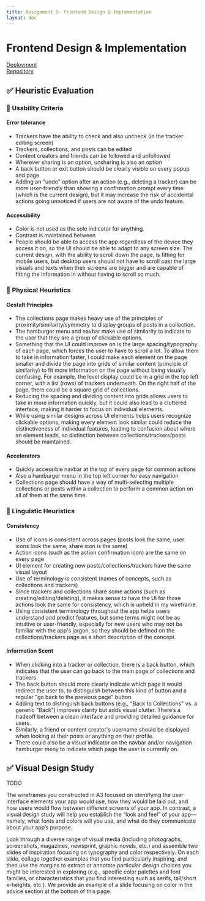 ```yaml
---
title: Assignment 5- Frontend Design & Implementation
layout: doc
---
```

# Frontend Design & Implementation

[Deployment](https://achieve-mint.vercel.app/)
<br>
[Repository](https://github.com/jocelynz4890/achievemint)

## ✅ Heuristic Evaluation
### 🔴 Usability Criteria
#### Error tolerance
- Trackers have the ability to check and also uncheck (in the tracker editing screen)
- Trackers, collections, and posts can be edited
- Content creators and friends can be followed and unfollowed
- Wherever sharing is an option, unsharing is also an option
- A back button or exit button should be clearly visible on every popup and page
- Adding an "undo" option after an action (e.g., deleting a tracker) can be more user-friendly than showing a confirmation prompt every time (which is the current design), but it may increase the risk of accidental actions going unnoticed if users are not aware of the undo feature.

#### Accessibility
- Color is not used as the sole indicator for anything.
- Contrast is maintained between 
- People should be able to access the app regardless of the device they access it on, so the UI should be able to adapt to any screen size. The current design, with the ability to scroll down the page, is fitting for mobile users, but desktop users should not have to scroll past the large visuals and texts when their screens are bigger and are capable of fitting the information in without having to scroll so much.

### 🔴 Physical Heuristics
#### Gestalt Principles
- The collections page makes heavy use of the principles of proximity/similarity/symmetry to display groups of posts in a collection.
- The hamburger menu and navbar make use of similarity to indicate to the user that they are a group of clickable options. 
- Something that the UI could improve on is the large spacing/typography of each page, which forces the user to have to scroll a lot. To allow them to take in information faster, I could make each element on the page smaller and divide the page into grids of similar content (principle of similarity) to fit more information on the page without being visually confusing. For example, the level display could be in a grid in the top left corner, with a list (rows) of trackers underneath. On the right half of the page, there could be a square grid of collections.
- Reducing the spacing and dividing content into grids allows users to take in more information quickly, but it could also lead to a cluttered interface, making it harder to focus on individual elements.
- While using similar designs across UI elements helps users recognize clickable options, making every element look similar could reduce the distinctiveness of individual features, leading to confusion about where an element leads, so distinction between collections/trackers/posts should be maintained.

#### Accelerators
- Quickly accessible navbar at the top of every page for common actions
- Also a hamburger menu in the top left corner for easy navigation
- Collections page should have a way of multi-selecting multiple collections or posts within a collection to perform a common action on all of them at the same time.

### 🔴 Linguistic Heuristics
#### Consistency
- Use of icons is consistent across pages (posts look the same, user icons look the same, share icon is the same)
- Action icons (such as the action confirmation icon) are the same on every page
- UI element for creating new posts/collections/trackers have the same visual layout
- Use of terminology is consistent (names of concepts, such as collections and trackers)
- Since trackers and collections share some actions (such as creating/editing/deleting), it makes sense to have the UI for those actions look the same for consistency, which is upheld in my wireframe.
- Using consistent terminology throughout the app helps users understand and predict features, but some terms might not be as intuitive or user-friendly, especially for new users who may not be familiar with the app's jargon, so they should be defined on the collections/trackers page as a short description of the concept.

#### Information Scent
- When clicking into a tracker or collection, there is a back button, which indicates that the user can go back to the main page of collections and trackers.
- The back button should more clearly indicate which page it would redirect the user to, to distinguish between this kind of button and a regular "go back to the previous page" button.
- Adding text to distinguish back buttons (e.g., "Back to Collections" vs. a generic "Back") improves clarity but adds visual clutter. There’s a tradeoff between a clean interface and providing detailed guidance for users.
- Similarly, a friend or content creator's username should be displayed when looking at their posts or anything on their profile. 
- There could also be a visual indicator on the navbar and/or navigation hamburger meny to indicate which page the user is currently on.

## ✅ Visual Design Study
TODO

The wireframes you constructed in A3 focused on identifying the user interface elements your app would use, how they would be laid out, and how users would flow between different screens of your app. In contrast, a visual design study will help you establish the “look and feel” of your app—namely, what fonts and colors will you use, and what do they communicate about your app’s purpose.

Look through a diverse range of visual media (including photographs, screenshots, magazines, newsprint, graphic novels, etc.) and assemble two slides of inspiration focusing on typography and color respectively. On each slide, collage together examples that you find particularly inspiring, and then use the margins to extract or annotate particular design choices you might be interested in exploring (e.g., specific color palettes and font families, or characteristics that you find interesting such as serifs, tall/short x-heights, etc.). We provide an example of a slide focusing on color in the advice section at the bottom of this page.